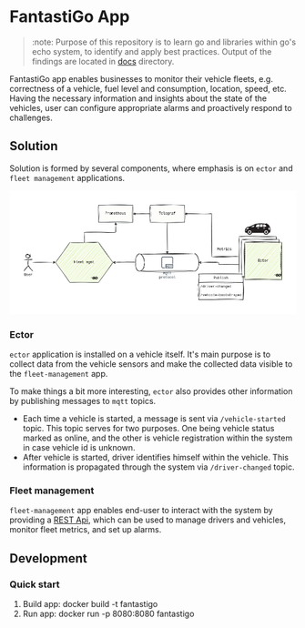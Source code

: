 # FantastiGo App

> :note: Purpose of this repository is to learn go and libraries within go's echo system, to identify and apply best practices. Output of the findings are located in [docs](./docs) directory.

FantastiGo app enables businesses to monitor their vehicle fleets, e.g. correctness of a vehicle, fuel level and consumption, location, speed, etc. Having the necessary information and insights about the state of the vehicles, user can configure appropriate alarms and proactively respond to challenges.

## Solution

Solution is formed by several components, where emphasis is on `ector` and `fleet management` applications.

![diagram](./docs/fantastigo.drawio.png)

### Ector
`ector` application is installed on a vehicle itself. It's main purpose is to collect data from the vehicle sensors and make the collected data visible to the `fleet-management` app.

To make things a bit more interesting, `ector` also provides other information by publishing messages to `mqtt` topics.
- Each time a vehicle is started, a message is sent via `/vehicle-started` topic. This topic serves for two purposes. One being vehicle status marked as online, and the other is vehicle registration within the system in case vehicle id is unknown.
- After vehicle is started, driver identifies himself within the vehicle. This information is propagated through the system via `/driver-changed` topic.

### Fleet management

`fleet-management` app enables end-user to interact with the system by providing a [REST Api](todo://swagger-docs), which can be used to manage drivers and vehicles, monitor fleet metrics, and set up alarms.

## Development

### Quick start
1. Build app: docker build -t fantastigo
2. Run app: docker run -p 8080:8080 fantastigo